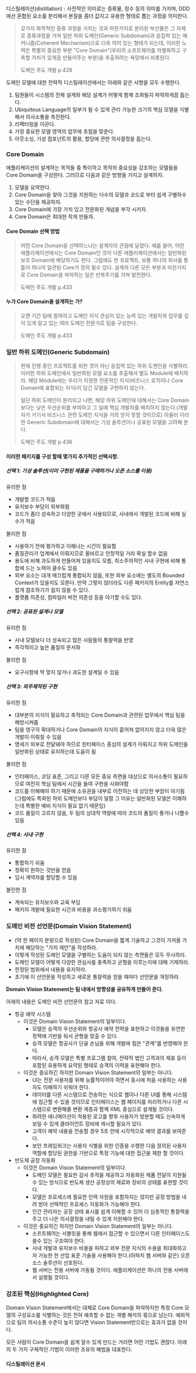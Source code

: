 디스틸레이션(distillation) : 사전적인 의미로는 증류물, 정수 등의 의미를 가지며,
DDD에선 혼합된 요소를 분리해서 본질을 좀더 값지고 유용한 형태로 뽑는 과정을 의미한다.

> 갖가지 화학적인 증류 과정을 거치는 것과 마찬가지로 분리된 부산물은 그 자체로 증류과정을 거쳐
> 일반 하위 도메인(Generic Subdomain)과 응집력 있는 메커니즘(Coherent Mechanism)으로
> 더욱 의미 있는 형태가 되는데, 이러한 노력은 특별히 중요한 부분
> "Core Domain"(우리의 소프트웨어를 차별화하고 구축할 가치가 있게끔 만들어주는 부분)을 추출하려는 욕망에서 비롯된다.
>
> 도메인 주도 개발 p.428

도메인 모델에 대한 전략적 디스틸레이션에서는 아래와 같은 사항을 모두 수행한다.
1. 팀원들이 시스템의 전체 설계와 해당 설계가 어떻게 함께 조화될지 파악하게끔 돕는다.
2. Ubiquitous Language의 일부가 될 수 있게 관리 가능한 크기의 핵심 모델을 식별해서 의사소통을 촉진한다.
3. 리팩터링을 이끈다.
4. 가장 중요한 모델 영역의 업무에 초점을 맞춘다.
5. 아웃소싱, 기성 컴포넌트의 활용, 할당에 관한 의사결정을 돕는다.


### Core Domain
애플리케이션의 설계하는 목적들 중 특이하고 목적의 중요성을 강조하는 모델들을 Core Domain을 구성한다.
그러므로 다음과 같은 방향을 가지고 설계하자.
1. 모델을 요약한다.
2. Core Domain을 찾아 그것을 지원하는 다수의 모델과 코드로 부터 쉽게 구별하수 있는 수단을 제공하자.
3. Core Domain에 가장 가치 있고 전문화된 개념을 부각 시키자.
4. Core Domain은 최대한 작게 만들자.

#### Core Domain 선택 방법
> 어떤 Core Domain을 선택하느냐는 설계자의 관점에 달렸다.
> 예를 들어, 어떤 애플리케이션에서는 Core Domain인 것이 다른 애플리케이션에서는 일반화된 보조 Domain에 해당하기도 한다.
> 그럼에도 한 프로젝트, 보통 하나의 회사를 통틀어 하나의 일관된 Core가 정의 될수 있다.
> 설계의 다른 모든 부분과 마찬가지로 Core Domain을 파악하는 일은 반복주기를 거쳐 발전한다.
>
> 도메인 주도 개발 p.433

#### 누가 Core Domain을 설계하는 가?
> 오랜 기간 팀에 참여하고 도메인 지식 관심이 있는 능력 있는 개발자와
> 업무를 깊이 있게 알고 있는 여러 도메인 전문가로 팀을 구성한다.
>
> 도메인 주도 개발 p.433

### 일반 하위 도메인(Generic Subdomain)
> 현재 진행 중인 프로젝트를 위한 것이 아닌 응집력 있는 하위 도멘인을 식별하라.
> 이러한 하위 도메인에서 일반화된 모델 요소를 추출해서 별도 Module에 배치하라.
> 해당 Module에는 우리가 지정한 전문적인 지식(비즈니스 로직이나 Core Domain에 표함되는 지식)이
> 담긴 모델을 구현하지 않는다.
>
> 일단 하위 도메인이 분리되고 나면, 해당 하위 도메인에 대해서는 Core Domain보다는 낮은 우선순위를 부여하고
> 그 일에 핵심 개발자를 배치하지 않는다.(개발자가 거기서 비즈니스 관련 도메인 지식을 거의 얻지 못할 것이므로)
> 아울러 이러한 Generic Subdomain에 대해서는 기성 솔루션이나 공표된 모델을 고려해 본다.
>
> 도메인 주도 개발 p.436

#### 이러한 패키지를 구성 할때 몇가지 추가적인 선택사항.

##### 선택 1: 기성 솔루션(이미 구현된 제품을 구매하거나 오픈 소스를 이용)
유리한 점
- 개발할 코드가 적음
- 유지보수 부담이 외부화됨
- 코드가 좀더 성숙하고 다양한 곳에서 사용되므로, 사내에서 개발된 코드에 비해 실수가 적음

불리한 점
- 사용하기 전에 평가하고 이해나는 시간이 필요함
- 품질관리가 업계에서 이뤄지므로 올바르고 안정적일 거라 확실 할수 없음
- 용도에 비해 과도하게 만들어져 있을지도 모름, 최소주의적인 사내 구현에 비해 통합에 드는 노력이 클수도 있음
- 외부 요소는 대개 매끄럽게 통합되지 않음, 또한 외부 요소에는 별도의 Bounded Context가 있을지도 모른다.
  만약 그렇지 않더라도 다른 패키지의 Entity를 자연스럽게 참조하기가 쉽지 않을 수 있다.
- 플랫폼 의존성, 컴파일러 버전 의존성 등을 야기할 수도 있다.

##### 선택 2: 공표된 설계나 모델
유리한 점
- 사내 모델보다 더 성숙되고 많은 사람들의 통찰력을 반영
- 즉각적이고 높은 품질의 문서화

불리한 점
- 요구사항에 딱 맞지 않거나 과도한 설계일 수 있음

##### 선택 3: 외주제작된 구현
유리한 점
- 대부분의 지식이 필요하고 축적되는 Core Domain과 관련된 업무에서 핵심 팀을 해방시켜줌
- 팀을 영구히 확대하거나 Core Domain의 지식이 흩어져 없어지지 않고 더욱 많은 개발이 이뤄질 수 있음
- 명세가 외부로 전달돼야 하므로 힌터페이스 중심의 설계가 이뤄지고 하위 도메인을 일반화된 상태로 유지하는데 도움이 됨

불리한 점
- 인터페이스, 코딩 표준, 그리고 다른 모든 중요 측면을 대상으로 의사소통이 필요하므로
  여전히 핵심 팀에서 시간을 들여 구현을 사펴야함
- 코드를 이해해야 하기 때문에 소유권을 내부로 이전하는 데 상당한 부암이 야기됨(그럼에도 특화된 하위 도메인보다 부담이 덜함
  그 이유는 일반화된 모델은 이해하는데 특별한 예비 지식이 필요 없기 때문임)
- 코드 품질이 고르지 않음, 두 팀의 상대적 역량에 따라 코드의 품질이 좋거나 나쁠수 있음

##### 선택 4: 사내 구현
유리한 점
- 통합하기 쉬움
- 정확히 원하는 것만을 얻음
- 임시 계약자를 할당할 수 있음

불린한 점
- 계속되는 유지보수와 교육 부담
- 패키지 개발에 필요한 시간과 비용을 과소평가하기 쉬움

### 도메인 비전 선언문(Domain Vision Statement)
- (약 한 페이지 분량으로 작성된) Core Domain을 짧게 기술하고 그것이 가져올 가치에 해당하는
  "가치 제안"을 작성하라.
- 이렇게 작성된 도메인 모델을 구별하는 도움이 되지 않는 측면들은 모두 무시하라.
- 도메인 모델이 어떻게 다양한 관심사를 충족하고 균형을 이루는지에 대해 기제하라.
- 한정된 범위에서 내용을 유지하라.
- 초기에 이 선언문을 작성하고 새로운 통찰력을 얻을 때마다 선언문을 개정하라.

__Domain Vision Statement는 팀 내에서 방향성을 공유하게 만들어 준다.__

아래의 내용은 도메인 비전 선언문의 참고 자료 이다.
- 항공 예약 시스템
  - 이것은 Domain Vision Statement의 일부이다.
    - 모델은 승객의 우선순위와 항공사 예약 전략을 표현하고 이것들을 유연한 정책에 기반을 둬서 균형을 맞출 수 있다.
    - 승객 모델은 항공사가 단골 손님을 위해 개발에 힘쓴 "관계"를 반영해야 한다.
    - 따라서, 승객 모델은 특별 프로그램 참여, 전략적 법인 고객과의 제휴 등이 포함된 유용하게 요약된 형태로 승객의 이력을 표현해야 한다.
  - 이것은 중요하긴 하지만 Domain Vision Statement의 일부는 아니다.
    - UI는 전문 사용자를 위해 능률적이어야 하면서 동시에 처음 사용하는 사용자도 이해하기 쉬워야 한다.
    - 데이터를 다른 시스템으로 전송하는 식으로 웹이나 다른 UI를 통해 시스템에 접근할 수 있을 것이므로 인터페이스는 웹 페이지를 처리하거나 다른 시스템으로 변환해줄 변환 계층과 함꼐 XML 중심으로 설계될 것이다.
    - 화려한 애니메이션이 적용된 로고를 향후 사용자가 방분할 때도 신속하게 보일 수 있게 클라이언트 장비에 캐시할 필요가 있다.
    - 고객이 예약 내용을 전송할 경우 5초 안에 시각적으로 예약 결과를 보여준다.
    - 보안 프레임워크는 사용자 식별을 위한 인증을 수행한 다음 정의된 사용자 역할에 할당된 권한을 기반으로 특정 기능에 대한 접근을 제한 할 것이다.
- 반도체 공장 자동화  
  - 이것은 Domain Vision Statement의 일부이다.
    - 도메인 모델은 필요한 감사 추적을 제공하고 자동화된 제품 전달이 지원될 수 있는 방식으로 반도체 생산 공정상의 재료와 장비의 상태를 표현할 것이다.
    - 모델은 프로세스에 필요한 인력 자원을 포함하지는 않지만 공정 방법을 내려 받아 선택적인 프로세스 자동화가 가능해야 한다.
    - 인간 관리자는 공장 상태 표시를 쉽게 이해할 수 있어 더 심층적인 통찰력을 주고 더 나은 의사결정을 내릴 수 있게 지원해야 한다.
  - 이것은 중요하긴 하지만 Domain Vision Statement의 일부는 아니다.
    - 소프트웨어는 서블릿을 통해 웹에서 접근할 수 있으면서 다른 인터페이스도 쓸수 있는 구조여야 한다.
    - 사내 개발과 유지보수 비용을 피하고 외부 전문 지식의 수용을 최대화하고자 가능한 한 산업 표준 기술을 사용해야 한다.(아파치 웹 서버와 같은) 오픈 소스 솔루션이 선호된다.
    - 웹 서버는 전용 서버에 가동될 것이다. 애플리케이션은 하나의 전용 서버에서 실행될 것이다.

### 강조된 핵심(Highlighted Core)
Domain Vision Statement에서는 대체로 Core Domain을 파악하지만 특정 Core 모델의 구성요소를 식별하는 것은
전혀 예측할 수 없는 개별 해석의 몫으로 남는다. 예외적으로 팀의 의사소통 수준이 높지 않다면 Vision Statement만으로는
효과가 없을 것이다.

모든 사람이 Core Domain을 쉽게 알수 있게 만드는 거라면 어떤 기법도 괜찮다. 아래의 두 가지 구체적인 기법이 이러한 조유의 해법을 대표한다.

#### 디스틸레이션 문서
